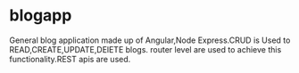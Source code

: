 # blogapp
General blog application made up of Angular,Node Express.CRUD is Used to  READ,CREATE,UPDATE,DElETE blogs.
router level are used to achieve this functionality.REST apis are used.
